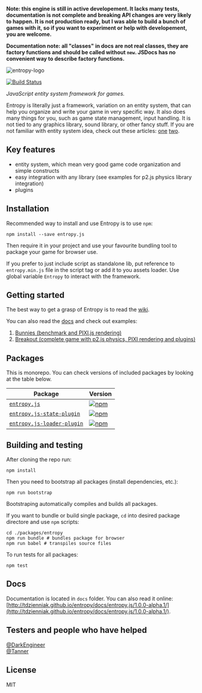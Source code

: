 __Note: this engine is still in active developement. It lacks many tests, documentation is not complete and breaking API changes are very likely to happen. It is not production ready, but I was able to build a bunch of games with it, so if you want to experiment or help with developement, you are welcome.__

__Documentation note: all "classes" in docs are not real classes, they are factory functions and should be called without `new`. JSDocs has no convenient way to describe factory functions.__

![entropy-logo](https://raw.githubusercontent.com/tdzienniak/entropy/master/entropy.png)

[![Build Status](https://travis-ci.org/tdzienniak/entropy.svg?branch=master)](https://travis-ci.org/tdzienniak/entropy)

_JavaScript entity system framework for games._

Entropy is literally just a framework, variation on an entity system, that can help you organize and write your game in very specific way. It also does many things for you, such as game state management, input handling. It is not tied to any graphics library, sound library, or other fancy stuff. If you are not familiar with entity system idea, check out these articles: [one](http://www.gamedev.net/page/resources/_/technical/game-programming/understanding-component-entity-systems-r3013) [two](http://entity-systems.wikidot.com/es-tutorials).

## Key features

- entity system, which mean very good game code organization and simple constructs
- easy integration with any library (see examples for p2.js physics library integration)
- plugins

## Installation

Recommended way to install and use Entropy is to use `npm`:
```
npm install --save entropy.js
```

Then require it in your project and use your favourite bundling tool to package your game for browser use.

If you prefer to just include script as standalone lib, put reference to `entropy.min.js` file in the script tag or add it to you assets loader. Use global variable `Entropy` to interact with the framework.

## Getting started

The best way to get a grasp of Entropy is to read the [wiki](https://github.com/tdzienniak/entropy/wiki).

You can also read the [docs](http://tdzienniak.github.io/entropy/docs/entropy.js/1.0.0-alpha.1/) and check out examples:

1. [Bunnies (benchmark and PIXI.js rendering)](http://tdzienniak.github.io/entropy/example/bunnies/)
2. [Breakout (complete game with p2.js physics, PIXI rendering and plugins)](http://tdzienniak.github.io/entropy/example/breakout/)

## Packages

This is monorepo. You can check versions of included packages by looking at the table below.

| Package | Version |
|---------|---------|
| [`entropy.js`](/packages/entropy) | [![npm](https://img.shields.io/npm/v/entropy.js.svg)](https://www.npmjs.com/package/entropy.js) |
| [`entropy.js-state-plugin`](/packages/entropy-state-plugin) | [![npm](https://img.shields.io/npm/v/entropy.js-state-plugin.svg)](https://www.npmjs.com/package/entropy.js-state-plugin) |
| [`entropy.js-loader-plugin`](/packages/entropy-loader-plugin) | [![npm](https://img.shields.io/npm/v/entropy.js-loader-plugin.svg)](https://www.npmjs.com/package/entropy.js-loader-plugin) |

## Building and testing

After cloning the repo run:
```
npm install
```

Then you need to bootstrap all packages (install dependencies, etc.):
```
npm run bootstrap
```

Bootstraping automatically compiles and builds all packages.

If you want to bundle or build single package, `cd` into desired package directore and use `npm` scripts:
```
cd ./packages/entropy
npm run bundle # bundles package for browser
npm run babel # transpiles source files
```

To run tests for all packages:
```
npm test
```

## Docs

Documentation is located in `docs` folder. You can also read it online: [http://tdzienniak.github.io/entropy/docs/entropy.js/1.0.0-alpha.1/](http://tdzienniak.github.io/entropy/docs/entropy.js/1.0.0-alpha.1/).

## Testers and people who have helped

[@DarkEngineer](https://github.com/DarkEngineer)  
[@Tanner](https://github.com/tannernetwork)

## License

MIT
